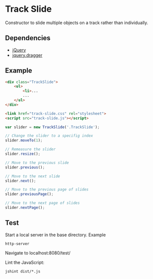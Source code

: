 Track Slide
===========

Constructor to slide multiple objects on a track rather than individually.

Dependencies
------------

* [jQuery](http://jquery.com/)
* [jquery.dragger](https://github.com/cuth/jquery.dragger)

Example
-------

```html
<div class="TrackSlide">
    <ul>
        <li>...
        ...
    </ul>
</div>

<link href="track-slide.css" rel="stylesheet">
<script src="track-slide.js"></script>
```

```js
var slider = new TrackSlide('.TrackSlide');

// Change the slider to a specifig index
slider.moveTo(1);

// Remeasure the slider
slider.resize();

// Move to the previous slide
slider.previous();

// Move to the next slide
slider.next();

// Move to the previous page of slides
slider.previousPage();

// Move to the next page of slides
slider.nextPage();
```


Test
----
Start a local server in the base directory.
Example
```
http-server
```
Navigate to localhost:8080/test/

Lint the JavaScript:
```
jshint dist/*.js
```
